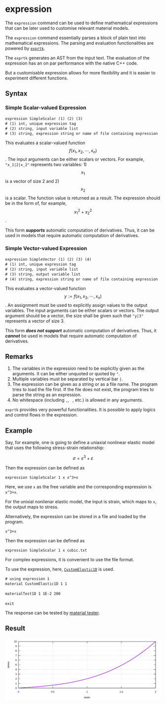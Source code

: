 # expression

The `expression` command can be used to define mathematical expressions that can be later used to customise relevant material models.

The `expression` command essentially parses a block of plain text into mathematical expressions.
The parsing and evaluation functionalities are powered by [`exprtk`](https://github.com/ArashPartow/exprtk).

The `exprtk` generates an AST from the input text.
The evaluation of the expression has an on par performance with the native C++ code.

But a customisable expression allows for more flexibility and it is easier to experiment different functions.

## Syntax

### Simple Scalar-valued Expression

```text
expression SimpleScalar (1) (2) (3)
# (1) int, unique expression tag
# (2) string, input variable list
# (3) string, expression string or name of file containing expression
```

This evaluates a scalar-valued function $$f(x_1,x_2,\cdots,x_n)$$.
The input arguments can be either scalars or vectors.
For example, `"x_1|2|x_2"` represents two variables: 1) $$x_1$$ is a vector of size 2 and 2) $$x_2$$ is a scalar.
The function value is returned as a result.
The expression should be in the form of, for example, $$x_1^2+x_2^2$$.

This form ***supports*** automatic computation of derivatives.
Thus, it can be used in models that require automatic computation of derivatives.

### Simple Vector-valued Expression

```text
expression SimpleVector (1) (2) (3) (4)
# (1) int, unique expression tag
# (2) string, input variable list
# (3) string, output variable list
# (4) string, expression string or name of file containing expression
```

This evaluates a vector-valued function $$y:=f(x_1,x_2,\cdots,x_n)$$.
An assignment must be used to explicitly assign values to the output variables.
The input arguments can be either scalars or vectors.
The output argument should be a vector, the size shall be given such that `"y|3"` represents a vector of size 3.

This form ***does not support*** automatic computation of derivatives.
Thus, it ***cannot*** be used in models that require automatic computation of derivatives.

## Remarks

1.  The variables in the expression need to be explicitly given as the arguments.
    It can be either unquoted or quoted by `"`.
2.  Multiple variables must be separated by vertical bar `|`.
3.  The expression can be given as a string or as a file name. The program tries to load the file first. If the file
    does not exist, the program tries to parse the string as an expression.
4.  No whitespace (including `,`, ` `, etc.) is allowed in any arguments.

`exprtk` provides very powerful functionalities. It is possible to apply logics and control flows in the expression.

## Example

Say, for example, one is going to define a uniaxial nonlinear elastic model that uses the following stress-strain
relationship:

$$
\sigma=\varepsilon^3+\varepsilon
$$

Then the expression can be defined as

```text
expression SimpleScalar 1 x x^3+x
```

Here, we use `x` as the free variable and the corresponding expression is `x^3+x`.

For the unixial nonlienar elastic model, the input is strain, which maps to `x`, the output maps to stress.

Alternatively, the expression can be stored in a file and loaded by the program.

```text title="cubic.txt"
x^3+x
```

Then the expression can be defined as

```text
expression SimpleScalar 1 x cubic.txt
```

For complex expressions, it is convenient to use the file format.

To use the expression, here, [`CustomElastic1D`](../../Library/Material/Material1D/Elastic/CustomElastic1D.md) is used.

```text
# using expression 1
material CustomElastic1D 1 1

materialTest1D 1 1E-2 200

exit
```

The response can be tested by [material tester](../Process/materialtest.md).

## Result

![cubic response](expression.svg)
